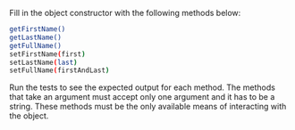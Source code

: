 Fill in the object constructor with the following methods below:

```sh
getFirstName()
getLastName()
getFullName()
setFirstName(first)
setLastName(last)
setFullName(firstAndLast)
```

Run the tests to see the expected output for each method. The methods that take an argument must accept only one argument and it has to be a string. These methods must be the only available means of interacting with the object.